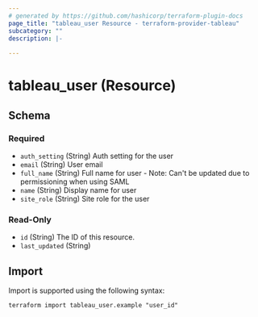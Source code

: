 ```yaml
---
# generated by https://github.com/hashicorp/terraform-plugin-docs
page_title: "tableau_user Resource - terraform-provider-tableau"
subcategory: ""
description: |-
  
---
```


# tableau_user (Resource)





<!-- schema generated by tfplugindocs -->
## Schema

### Required

- `auth_setting` (String) Auth setting for the user
- `email` (String) User email
- `full_name` (String) Full name for user - Note: Can't be updated due to permissioning when using SAML
- `name` (String) Display name for user
- `site_role` (String) Site role for the user

### Read-Only

- `id` (String) The ID of this resource.
- `last_updated` (String)

## Import

Import is supported using the following syntax:

```shell
terraform import tableau_user.example "user_id"
```